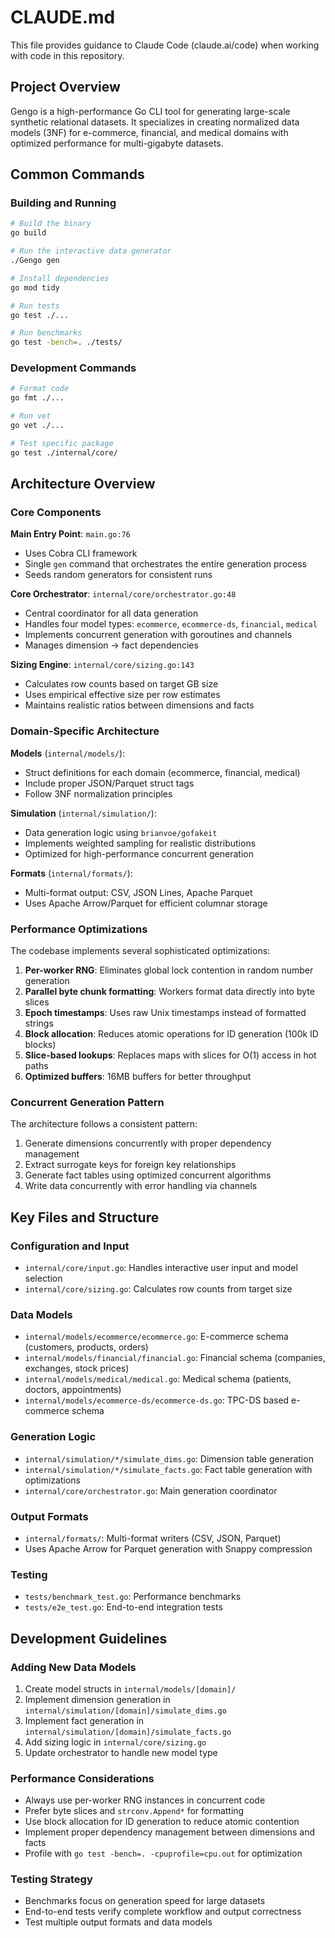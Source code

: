 # CLAUDE.md

This file provides guidance to Claude Code (claude.ai/code) when working with code in this repository.

## Project Overview

Gengo is a high-performance Go CLI tool for generating large-scale synthetic relational datasets. It specializes in creating normalized data models (3NF) for e-commerce, financial, and medical domains with optimized performance for multi-gigabyte datasets.

## Common Commands

### Building and Running
```bash
# Build the binary
go build

# Run the interactive data generator
./Gengo gen

# Install dependencies
go mod tidy

# Run tests
go test ./...

# Run benchmarks
go test -bench=. ./tests/
```

### Development Commands
```bash
# Format code
go fmt ./...

# Run vet
go vet ./...

# Test specific package
go test ./internal/core/
```

## Architecture Overview

### Core Components

**Main Entry Point**: `main.go:76`
- Uses Cobra CLI framework
- Single `gen` command that orchestrates the entire generation process
- Seeds random generators for consistent runs

**Core Orchestrator**: `internal/core/orchestrator.go:48`
- Central coordinator for all data generation
- Handles four model types: `ecommerce`, `ecommerce-ds`, `financial`, `medical`
- Implements concurrent generation with goroutines and channels
- Manages dimension → fact dependencies

**Sizing Engine**: `internal/core/sizing.go:143`
- Calculates row counts based on target GB size
- Uses empirical effective size per row estimates
- Maintains realistic ratios between dimensions and facts

### Domain-Specific Architecture

**Models** (`internal/models/`):
- Struct definitions for each domain (ecommerce, financial, medical)
- Include proper JSON/Parquet struct tags
- Follow 3NF normalization principles

**Simulation** (`internal/simulation/`):
- Data generation logic using `brianvoe/gofakeit`
- Implements weighted sampling for realistic distributions
- Optimized for high-performance concurrent generation

**Formats** (`internal/formats/`):
- Multi-format output: CSV, JSON Lines, Apache Parquet
- Uses Apache Arrow/Parquet for efficient columnar storage

### Performance Optimizations

The codebase implements several sophisticated optimizations:

1. **Per-worker RNG**: Eliminates global lock contention in random number generation
2. **Parallel byte chunk formatting**: Workers format data directly into byte slices
3. **Epoch timestamps**: Uses raw Unix timestamps instead of formatted strings
4. **Block allocation**: Reduces atomic operations for ID generation (100k ID blocks)
5. **Slice-based lookups**: Replaces maps with slices for O(1) access in hot paths
6. **Optimized buffers**: 16MB buffers for better throughput

### Concurrent Generation Pattern

The architecture follows a consistent pattern:
1. Generate dimensions concurrently with proper dependency management
2. Extract surrogate keys for foreign key relationships
3. Generate fact tables using optimized concurrent algorithms
4. Write data concurrently with error handling via channels

## Key Files and Structure

### Configuration and Input
- `internal/core/input.go`: Handles interactive user input and model selection
- `internal/core/sizing.go`: Calculates row counts from target size

### Data Models
- `internal/models/ecommerce/ecommerce.go`: E-commerce schema (customers, products, orders)
- `internal/models/financial/financial.go`: Financial schema (companies, exchanges, stock prices)
- `internal/models/medical/medical.go`: Medical schema (patients, doctors, appointments)
- `internal/models/ecommerce-ds/ecommerce-ds.go`: TPC-DS based e-commerce schema

### Generation Logic
- `internal/simulation/*/simulate_dims.go`: Dimension table generation
- `internal/simulation/*/simulate_facts.go`: Fact table generation with optimizations
- `internal/core/orchestrator.go`: Main generation coordinator

### Output Formats
- `internal/formats/`: Multi-format writers (CSV, JSON, Parquet)
- Uses Apache Arrow for Parquet generation with Snappy compression

### Testing
- `tests/benchmark_test.go`: Performance benchmarks
- `tests/e2e_test.go`: End-to-end integration tests

## Development Guidelines

### Adding New Data Models
1. Create model structs in `internal/models/[domain]/`
2. Implement dimension generation in `internal/simulation/[domain]/simulate_dims.go`
3. Implement fact generation in `internal/simulation/[domain]/simulate_facts.go`
4. Add sizing logic in `internal/core/sizing.go`
5. Update orchestrator to handle new model type

### Performance Considerations
- Always use per-worker RNG instances in concurrent code
- Prefer byte slices and `strconv.Append*` for formatting
- Use block allocation for ID generation to reduce atomic contention
- Implement proper dependency management between dimensions and facts
- Profile with `go test -bench=. -cpuprofile=cpu.out` for optimization

### Testing Strategy
- Benchmarks focus on generation speed for large datasets
- End-to-end tests verify complete workflow and output correctness
- Test multiple output formats and data models